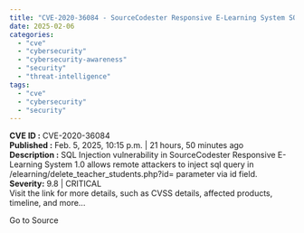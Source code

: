 ```yaml
---
title: "CVE-2020-36084 - SourceCodester Responsive E-Learning System SQL Injection"
date: 2025-02-06
categories: 
  - "cve"
  - "cybersecurity"
  - "cybersecurity-awareness"
  - "security"
  - "threat-intelligence"
tags: 
  - "cve"
  - "cybersecurity"
  - "security"
---
```


**CVE ID :** CVE-2020-36084  
**Published :** Feb. 5, 2025, 10:15 p.m. | 21 hours, 50 minutes ago  
**Description :** SQL Injection vulnerability in SourceCodester Responsive E-Learning System 1.0 allows remote attackers to inject sql query in /elearning/delete\_teacher\_students.php?id= parameter via id field.  
**Severity:** 9.8 | CRITICAL  
Visit the link for more details, such as CVSS details, affected products, timeline, and more...

Go to Source

